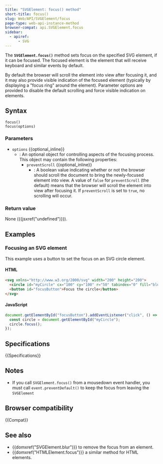 ```yaml
---
title: "SVGElement: focus() method"
short-title: focus()
slug: Web/API/SVGElement/focus
page-type: web-api-instance-method
browser-compat: api.SVGElement.focus
sidebar:
  - apiref:
      - SVG
---
```


The **`SVGElement.focus()`** method sets focus on the specified SVG element, if it can be focused.
The focused element is the element that will receive keyboard and similar events by default.

By default the browser will scroll the element into view after focusing it, and it may also provide visible indication of the focused element (typically by displaying a "focus ring" around the element).
Parameter options are provided to disable the default scrolling and force visible indication on elements.

## Syntax

```js-nolint
focus()
focus(options)
```

### Parameters

- `options` {{optional_inline}}
  - : An optional object for controlling aspects of the focusing process.
    This object may contain the following properties:
    - `preventScroll` {{optional_inline}}
      - : A boolean value indicating whether or not the browser should scroll the document to bring the newly-focused element into view.
        A value of `false` for `preventScroll` (the default) means that the browser will scroll the element into view after focusing it.
        If `preventScroll` is set to `true`, no scrolling will occur.

### Return value

None ({{jsxref("undefined")}}).

## Examples

### Focusing an SVG element

This example uses a button to set the focus on an SVG circle element.

#### HTML

```html
<svg xmlns="http://www.w3.org/2000/svg" width="200" height="200">
  <circle id="myCircle" cx="100" cy="100" r="50" tabindex="0" fill="blue" />
  <button id="focusButton">Focus the circle</button>
</svg>
```

#### JavaScript

```js
document.getElementById("focusButton").addEventListener("click", () => {
  const circle = document.getElementById("myCircle");
  circle.focus();
});
```

## Specifications

{{Specifications}}

## Notes

- If you call `SVGElement.focus()` from a mousedown event handler, you must call `event.preventDefault()` to keep the focus from leaving the `SVGElement`

## Browser compatibility

{{Compat}}

## See also

- {{domxref("SVGElement.blur")}} to remove the focus from an element.
- {{domxref("HTMLElement.focus")}} a similar method for HTML elements.
